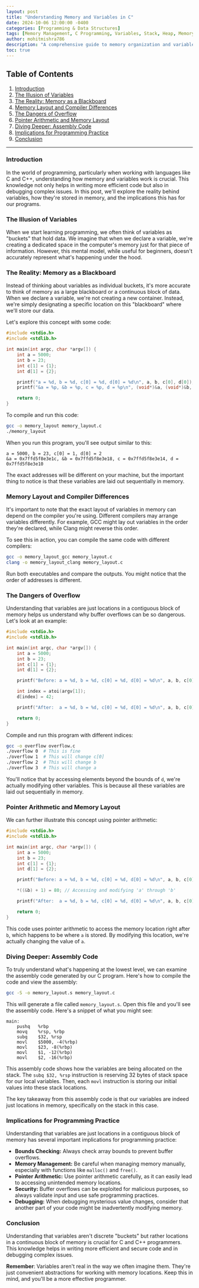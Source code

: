 ```yaml
---
layout: post
title: "Understanding Memory and Variables in C"
date: 2024-10-06 12:00:00 -0400
categories: [Programming & Data Structures]
tags: [Memory Management, C Programming, Variables, Stack, Heap, Memory Layout, Pointers]
author: mohitmishra786
description: "A comprehensive guide to memory organization and variable management in C programming, exploring stack, heap, memory layout, and best practices for efficient memory usage."
toc: true
---
```


## Table of Contents

1. [Introduction](#introduction)
2. [The Illusion of Variables](#the-illusion-of-variables)
3. [The Reality: Memory as a Blackboard](#the-reality-memory-as-a-blackboard)
4. [Memory Layout and Compiler Differences](#memory-layout-and-compiler-differences)
5. [The Dangers of Overflow](#the-dangers-of-overflow)
6. [Pointer Arithmetic and Memory Layout](#pointer-arithmetic-and-memory-layout)
7. [Diving Deeper: Assembly Code](#diving-deeper-assembly-code)
8. [Implications for Programming Practice](#implications-for-programming-practice)
9. [Conclusion](#conclusion)


---

### Introduction

In the world of programming, particularly when working with languages like C and C++, understanding how memory and variables work is crucial. This knowledge not only helps in writing more efficient code but also in debugging complex issues. In this post, we'll explore the reality behind variables, how they're stored in memory, and the implications this has for our programs.

### The Illusion of Variables

When we start learning programming, we often think of variables as "buckets" that hold data. We imagine that when we declare a variable, we're creating a dedicated space in the computer's memory just for that piece of information. However, this mental model, while useful for beginners, doesn't accurately represent what's happening under the hood.

### The Reality: Memory as a Blackboard

Instead of thinking about variables as individual buckets, it's more accurate to think of memory as a large blackboard or a continuous block of data. When we declare a variable, we're not creating a new container. Instead, we're simply designating a specific location on this "blackboard" where we'll store our data.

Let's explore this concept with some code:

```c
#include <stdio.h>
#include <stdlib.h>

int main(int argc, char *argv[]) {
    int a = 5000;
    int b = 23;
    int c[1] = {1};
    int d[1] = {2};

    printf("a = %d, b = %d, c[0] = %d, d[0] = %d\n", a, b, c[0], d[0]);
    printf("&a = %p, &b = %p, c = %p, d = %p\n", (void*)&a, (void*)&b, (void*)c, (void*)d);

    return 0;
}
```

To compile and run this code:

```bash
gcc -o memory_layout memory_layout.c
./memory_layout
```

When you run this program, you'll see output similar to this:

```
a = 5000, b = 23, c[0] = 1, d[0] = 2
&a = 0x7ffd5f8e3e1c, &b = 0x7ffd5f8e3e18, c = 0x7ffd5f8e3e14, d = 0x7ffd5f8e3e10 
```

The exact addresses will be different on your machine, but the important thing to notice is that these variables are laid out sequentially in memory.

### Memory Layout and Compiler Differences

It's important to note that the exact layout of variables in memory can depend on the compiler you're using. Different compilers may arrange variables differently. For example, GCC might lay out variables in the order they're declared, while Clang might reverse this order.

To see this in action, you can compile the same code with different compilers:

```bash
gcc -o memory_layout_gcc memory_layout.c
clang -o memory_layout_clang memory_layout.c
```

Run both executables and compare the outputs. You might notice that the order of addresses is different. 

### The Dangers of Overflow

Understanding that variables are just locations in a contiguous block of memory helps us understand why buffer overflows can be so dangerous. Let's look at an example:

```c
#include <stdio.h>
#include <stdlib.h>

int main(int argc, char *argv[]) {
    int a = 5000;
    int b = 23;
    int c[1] = {1};
    int d[1] = {2};

    printf("Before: a = %d, b = %d, c[0] = %d, d[0] = %d\n", a, b, c[0], d[0]);

    int index = atoi(argv[1]);
    d[index] = 42; 

    printf("After:  a = %d, b = %d, c[0] = %d, d[0] = %d\n", a, b, c[0], d[0]);

    return 0;
}
```

Compile and run this program with different indices:

```bash
gcc -o overflow overflow.c
./overflow 0  # This is fine
./overflow 1  # This will change c[0]
./overflow 2  # This will change b
./overflow 3  # This will change a
```

You'll notice that by accessing elements beyond the bounds of `d`, we're actually modifying other variables. This is because all these variables are laid out sequentially in memory.

### Pointer Arithmetic and Memory Layout

We can further illustrate this concept using pointer arithmetic:

```c
#include <stdio.h>
#include <stdlib.h>

int main(int argc, char *argv[]) {
    int a = 5000;
    int b = 23;
    int c[1] = {1};
    int d[1] = {2};

    printf("Before: a = %d, b = %d, c[0] = %d, d[0] = %d\n", a, b, c[0], d[0]);

    *((&b) + 1) = 80; // Accessing and modifying 'a' through 'b'

    printf("After:  a = %d, b = %d, c[0] = %d, d[0] = %d\n", a, b, c[0], d[0]);

    return 0;
}
```

This code uses pointer arithmetic to access the memory location right after `b`, which happens to be where `a` is stored. By modifying this location, we're actually changing the value of `a`.

### Diving Deeper: Assembly Code

To truly understand what's happening at the lowest level, we can examine the assembly code generated by our C program. Here's how to compile the code and view the assembly:

```bash
gcc -S -o memory_layout.s memory_layout.c
```

This will generate a file called `memory_layout.s`. Open this file and you'll see the assembly code. Here's a snippet of what you might see:

```assembly
main:
    pushq   %rbp
    movq    %rsp, %rbp
    subq    $32, %rsp 
    movl    $5000, -4(%rbp) 
    movl    $23, -8(%rbp) 
    movl    $1, -12(%rbp) 
    movl    $2, -16(%rbp) 
```

This assembly code shows how the variables are being allocated on the stack. The `subq $32, %rsp` instruction is reserving 32 bytes of stack space for our local variables. Then, each `movl` instruction is storing our initial values into these stack locations.

The key takeaway from this assembly code is that our variables are indeed just locations in memory, specifically on the stack in this case.

### Implications for Programming Practice

Understanding that variables are just locations in a contiguous block of memory has several important implications for programming practice:

- **Bounds Checking:** Always check array bounds to prevent buffer overflows.
- **Memory Management:** Be careful when managing memory manually, especially with functions like `malloc()` and `free()`.
- **Pointer Arithmetic:** Use pointer arithmetic carefully, as it can easily lead to accessing unintended memory locations.
- **Security:** Buffer overflows can be exploited for malicious purposes, so always validate input and use safe programming practices.
- **Debugging:** When debugging mysterious value changes, consider that another part of your code might be inadvertently modifying memory.

### Conclusion

Understanding that variables aren't discrete "buckets" but rather locations in a continuous block of memory is crucial for C and C++ programmers. This knowledge helps in writing more efficient and secure code and in debugging complex issues.

**Remember**: Variables aren't real in the way we often imagine them. They're just convenient abstractions for working with memory locations. Keep this in mind, and you'll be a more effective programmer. 
